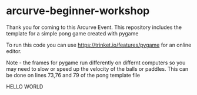 # arcurve-beginner-workshop
Thank you for coming to this Arcurve Event. This repository includes the template for a simple pong game created with pygame


To run this code you can use https://trinket.io/features/pygame for an online editor. 

Note - the frames for pygame run differently on differnt computers so you may need to slow or speed up the velocity of the balls or paddles.
This can be done on lines 73,76 and 79 of the pong template file


HELLO WORLD